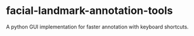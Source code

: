 # facial-landmark-annotation-tools
A python GUI implementation for faster annotation with keyboard shortcuts.
